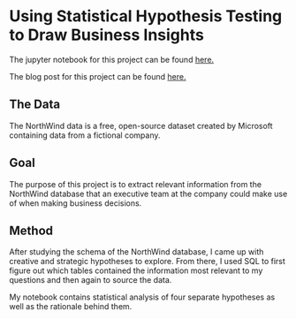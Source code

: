 # Using Statistical Hypothesis Testing to Draw Business Insights

The jupyter notebook for this project can be found [here.](https://github.com/emilypfeifer/NorthWind/blob/master/student.ipynb)

The blog post for this project can be found [here.](https://pfeiferem.weebly.com/hypothesis-testingnorthwind.html)

## The Data
The NorthWind data is a free, open-source dataset created by Microsoft containing data from a fictional company.

## Goal

The purpose of this project is to extract relevant information from the NorthWind database that an executive team at the company could make use of when making business decisions.

## Method

After studying the schema of the NorthWind database, I came up with creative and strategic hypotheses to explore. From there, I used SQL to first figure out which tables contained the information most relevant to my questions and then again to source the data.

My notebook contains statistical analysis of four separate hypotheses as well as the rationale behind them.
